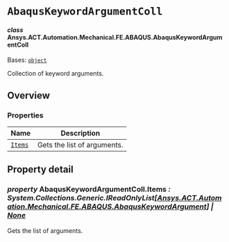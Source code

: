 # `AbaqusKeywordArgumentColl`

<a id="ansys.mechanical.stubs.v242.Ansys.ACT.Automation.Mechanical.FE.ABAQUS.AbaqusKeywordArgumentColl"></a>

#### *class* Ansys.ACT.Automation.Mechanical.FE.ABAQUS.AbaqusKeywordArgumentColl

Bases: [`object`](https://docs.python.org/3/library/functions.html#object)

Collection of keyword arguments.

<!-- !! processed by numpydoc !! -->

<a id="overview"></a>

## Overview

### Properties

| Name | Description |
|-----------------------------------------------|-------------------------------|
| [`Items`](#AbaqusKeywordArgumentColl.Items)   | Gets the list of arguments.   |

<a id="property-detail"></a>

## Property detail

<a id="AbaqusKeywordArgumentColl.Items"></a>

### *property* AbaqusKeywordArgumentColl.Items *: System.Collections.Generic.IReadOnlyList[[Ansys.ACT.Automation.Mechanical.FE.ABAQUS.AbaqusKeywordArgument](../../../../../../../v241/Ansys/ACT/Automation/Mechanical/FE/ABAQUS/AbaqusKeywordArgument.md#ansys.mechanical.stubs.v241.Ansys.ACT.Automation.Mechanical.FE.ABAQUS.AbaqusKeywordArgument)] | [None](https://docs.python.org/3/library/constants.html#None)*

Gets the list of arguments.

<!-- !! processed by numpydoc !! -->

